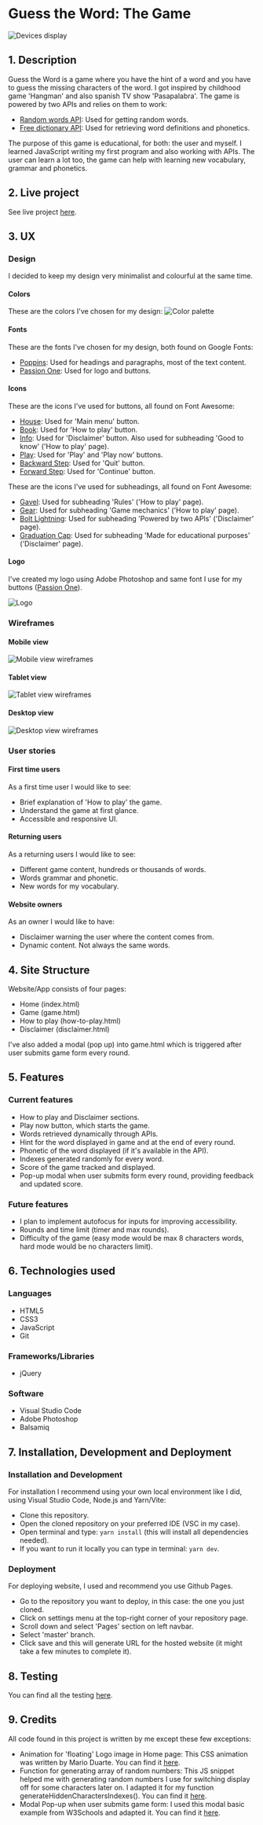 # Guess the Word: The Game
![Devices display](assets/images/readme/devices.jpg)
## 1. Description
Guess the Word is a game where you have the hint of a word and you have to guess the missing characters of the word. I got inspired by childhood game 'Hangman' and also spanish TV show 'Pasapalabra'. The game is powered by two APIs and relies on them to work:
- [Random words API](https://random-word-api.vercel.app/): Used for getting random words.
- [Free dictionary API](https://dictionaryapi.dev/): Used for retrieving word definitions and phonetics.

The purpose of this game is educational, for both: the user and myself. I learned JavaScript writing my first program and also working with APIs. The user can learn a lot too, the game can help with learning new vocabulary, grammar and phonetics.

## 2. Live project
See live project [here](https://ricocatford.github.io/milestone-project2).

## 3. UX
### Design
I decided to keep my design very minimalist and colourful at the same time. 

#### **Colors**
These are the colors I've chosen for my design:
![Color palette](assets/images/readme/colors.png)

#### **Fonts**
These are the fonts I've chosen for my design, both found on Google Fonts:
- [Poppins](https://fonts.google.com/specimen/Poppins): Used for headings and paragraphs, most of the text content.
- [Passion One](https://fonts.google.com/specimen/Passion+One): Used for logo and buttons.

####  **Icons**
These are the icons I've used for buttons, all found on Font Awesome:
- [House](https://fontawesome.com/icons/house?s=solid&f=classic): Used for 'Main menu' button.
- [Book](https://fontawesome.com/icons/book?s=solid&f=classic): Used for 'How to play' button.
- [Info](https://fontawesome.com/icons/info-circle?s=solid&f=classic): Used for 'Disclaimer' button. Also used for subheading 'Good to know' ('How to play' page).
- [Play](https://fontawesome.com/icons/play?s=solid&f=classic): Used for 'Play' and 'Play now' buttons.
- [Backward Step](https://fontawesome.com/icons/backward-step?s=solid&f=classic): Used for 'Quit' button.
- [Forward Step](https://fontawesome.com/icons/forward-step?s=solid&f=classic): Used for 'Continue' button.

These are the icons I've used for subheadings, all found on Font Awesome:
- [Gavel](https://fontawesome.com/icons/gavel?s=solid&f=classic): Used for subheading 'Rules' ('How to play' page).
- [Gear](https://fontawesome.com/icons/gear?s=solid&f=classic): Used for subheading 'Game mechanics' ('How to play' page).
- [Bolt Lightning](https://fontawesome.com/icons/bolt-lightning?s=solid&f=classic): Used for subheading 'Powered by two APIs' ('Disclaimer' page).
- [Graduation Cap](https://fontawesome.com/icons/graduation-cap?s=solid&f=classic): Used for subheading 'Made for educational purposes' ('Disclaimer' page).


#### **Logo**
I've created my logo using Adobe Photoshop and same font I use for my buttons ([Passion One](https://fonts.google.com/specimen/Passion+One)).

![Logo](assets/images/logo.png)

### Wireframes
#### **Mobile view**
![Mobile view wireframes](assets/images/readme/s-wireframes.jpg)

#### **Tablet view**
![Tablet view wireframes](assets/images/readme/m-wireframes.jpg)

#### **Desktop view**
![Desktop view wireframes](assets/images/readme/l-wireframes.jpg)
### User stories
#### **First time users**
As a first time user I would like to see:
- Brief explanation of 'How to play' the game.
- Understand the game at first glance.
- Accessible and responsive UI.

#### **Returning users**
As a returning users I would like to see:
- Different game content, hundreds or thousands of words.
- Words grammar and phonetic.
- New words for my vocabulary.

#### **Website owners**
As an owner I would like to have:
- Disclaimer warning the user where the content comes from.
- Dynamic content. Not always the same words.

## 4. Site Structure
Website/App consists of four pages:
- Home (index.html)
- Game (game.html)
- How to play (how-to-play.html)
- Disclaimer (disclaimer.html)

I've also added a modal (pop up) into game.html which is triggered after user submits game form every round.


## 5. Features
### Current features
- How to play and Disclaimer sections.
- Play now button, which starts the game.
- Words retrieved dynamically through APIs.
- Hint for the word displayed in game and at the end of every round.
- Phonetic of the word displayed (if it's available in the API).
- Indexes generated randomly for every word.
- Score of the game tracked and displayed.
- Pop-up modal when user submits form every round, providing feedback and updated score.

### Future features
- I plan to implement autofocus for inputs for improving accessibility.
- Rounds and time limit (timer and max rounds).
- Difficulty of the game (easy mode would be max 8 characters words, hard mode would be no characters limit).
## 6. Technologies used
### Languages
- HTML5
- CSS3
- JavaScript
- Git

### Frameworks/Libraries
- jQuery

### Software
- Visual Studio Code
- Adobe Photoshop
- Balsamiq

## 7. Installation, Development and Deployment
### Installation and Development
For installation I recommend using your own local environment like I did, using Visual Studio Code, Node.js and Yarn/Vite:
- Clone this repository.
- Open the cloned repository on your preferred IDE (VSC in my case).
- Open terminal and type: ``yarn install`` (this will install all dependencies needed).
- If you want to run it locally you can type in terminal: ``yarn dev``.

### Deployment
For deploying website, I used and recommend you use Github Pages.
- Go to the repository you want to deploy, in this case: the one you just cloned.
- Click on settings menu at the top-right corner of your repository page.
- Scroll down and select 'Pages' section on left navbar.
- Select 'master' branch.
- Click save and this will generate URL for the hosted website (it might take a few minutes to complete it).

## 8. Testing
You can find all the testing [here](https://github.com/ricocatford/milestone-project2/blob/master/TESTING.md).

## 9. Credits
All code found in this project is written by me except these few exceptions:
- Animation for 'floating' Logo image in Home page: This CSS animation was written by Mario Duarte. You can find it [here](https://codepen.io/MarioDesigns/pen/woJgeo).
- Function for generating array of random numbers: This JS snippet helped me with generating random numbers I use for switching display off for some characters later on. I adapted it for my function generateHiddenCharactersIndexes(). You can find it [here](https://stackoverflow.com/questions/2380019/generate-unique-random-numbers-between-1-and-100).
- Modal Pop-up when user submits game form: I used this modal basic example from W3Schools and adapted it. You can find it [here](https://www.w3schools.com/howto/howto_css_modals.asp).